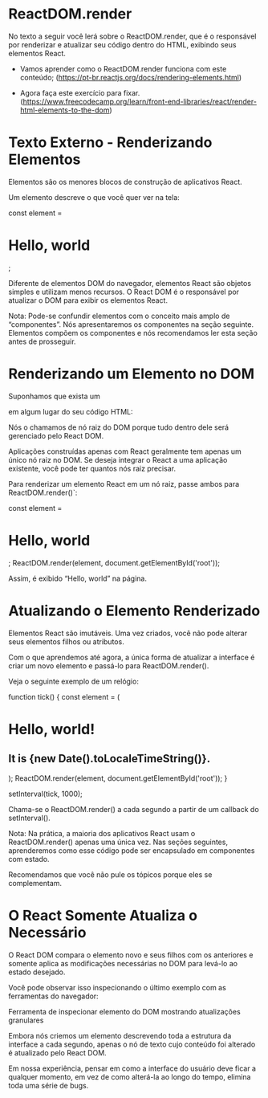 # ReactDOM.render
No texto a seguir você lerá sobre o ReactDOM.render, que é o responsável por renderizar e atualizar seu código dentro do HTML, exibindo seus elementos React.

- Vamos aprender como o ReactDOM.render funciona com este conteúdo;
(https://pt-br.reactjs.org/docs/rendering-elements.html)

- Agora faça este exercício para fixar. (https://www.freecodecamp.org/learn/front-end-libraries/react/render-html-elements-to-the-dom)

# Texto Externo - Renderizando Elementos
Elementos são os menores blocos de construção de aplicativos React.

Um elemento descreve o que você quer ver na tela:

const element = <h1>Hello, world</h1>;

Diferente de elementos DOM do navegador, elementos React são objetos simples e utilizam menos recursos. O React DOM é o responsável por atualizar o DOM para exibir os elementos React.

Nota:
Pode-se confundir elementos com o conceito mais amplo de “componentes”. Nós apresentaremos os componentes na seção seguinte. Elementos compõem os componentes e nós recomendamos ler esta seção antes de prosseguir.

# Renderizando um Elemento no DOM
Suponhamos que exista um <div> em algum lugar do seu código HTML:

<div id="root"></div>

Nós o chamamos de nó raiz do DOM porque tudo dentro dele será gerenciado pelo React DOM.

Aplicações construídas apenas com React geralmente tem apenas um único nó raiz no DOM. Se deseja integrar o React a uma aplicação existente, você pode ter quantos nós raiz precisar.

Para renderizar um elemento React em um nó raiz, passe ambos para ReactDOM.render()`:

const element = <h1>Hello, world</h1>;
ReactDOM.render(element, document.getElementById('root'));

Assim, é exibido “Hello, world” na página.

# Atualizando o Elemento Renderizado
Elementos React são imutáveis. Uma vez criados, você não pode alterar seus elementos filhos ou atributos.

Com o que aprendemos até agora, a única forma de atualizar a interface é criar um novo elemento e passá-lo para ReactDOM.render().

Veja o seguinte exemplo de um relógio:

function tick() {
  const element = (
    <div>
      <h1>Hello, world!</h1>
      <h2>It is {new Date().toLocaleTimeString()}.</h2>
    </div>
  );
  ReactDOM.render(element, document.getElementById('root'));
}

setInterval(tick, 1000);

Chama-se o ReactDOM.render() a cada segundo a partir de um callback do setInterval().

Nota:
Na prática, a maioria dos aplicativos React usam o ReactDOM.render() apenas uma única vez. Nas seções seguintes, aprenderemos como esse código pode ser encapsulado em componentes com estado.

Recomendamos que você não pule os tópicos porque eles se complementam.

# O React Somente Atualiza o Necessário
O React DOM compara o elemento novo e seus filhos com os anteriores e somente aplica as modificações necessárias no DOM para levá-lo ao estado desejado.

Você pode observar isso inspecionando o último exemplo com as ferramentas do navegador:

Ferramenta de inspecionar elemento do DOM mostrando atualizações granulares

Embora nós criemos um elemento descrevendo toda a estrutura da interface a cada segundo, apenas o nó de texto cujo conteúdo foi alterado é atualizado pelo React DOM.

Em nossa experiência, pensar em como a interface do usuário deve ficar a qualquer momento, em vez de como alterá-la ao longo do tempo, elimina toda uma série de bugs.